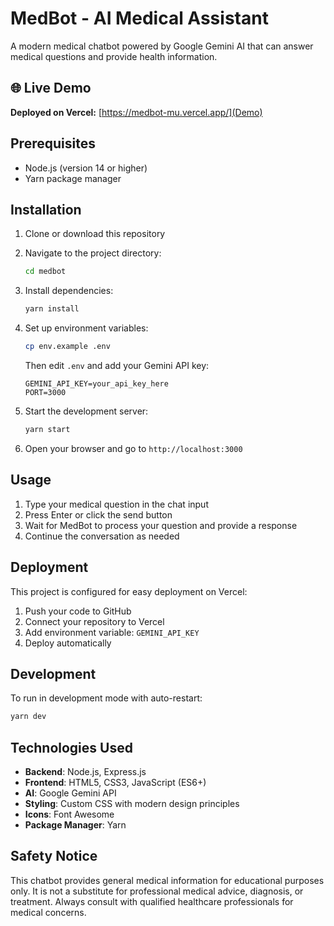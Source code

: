 # MedBot - AI Medical Assistant

A modern medical chatbot powered by Google Gemini AI that can answer medical questions and provide health information.

## 🌐 Live Demo

**Deployed on Vercel:** [https://medbot-mu.vercel.app/](Demo)

## Prerequisites

- Node.js (version 14 or higher)
- Yarn package manager

## Installation

1. Clone or download this repository
2. Navigate to the project directory:
   ```bash
   cd medbot
   ```

3. Install dependencies:
   ```bash
   yarn install
   ```

4. Set up environment variables:
   ```bash
   cp env.example .env
   ```
   
   Then edit `.env` and add your Gemini API key:
   ```
   GEMINI_API_KEY=your_api_key_here
   PORT=3000
   ```

5. Start the development server:
   ```bash
   yarn start
   ```

6. Open your browser and go to `http://localhost:3000`

## Usage

1. Type your medical question in the chat input
2. Press Enter or click the send button
3. Wait for MedBot to process your question and provide a response
4. Continue the conversation as needed

## Deployment

This project is configured for easy deployment on Vercel:

1. Push your code to GitHub
2. Connect your repository to Vercel
3. Add environment variable: `GEMINI_API_KEY`
4. Deploy automatically

## Development

To run in development mode with auto-restart:

```bash
yarn dev
```

## Technologies Used

- **Backend**: Node.js, Express.js
- **Frontend**: HTML5, CSS3, JavaScript (ES6+)
- **AI**: Google Gemini API
- **Styling**: Custom CSS with modern design principles
- **Icons**: Font Awesome
- **Package Manager**: Yarn

## Safety Notice

This chatbot provides general medical information for educational purposes only. It is not a substitute for professional medical advice, diagnosis, or treatment. Always consult with qualified healthcare professionals for medical concerns.